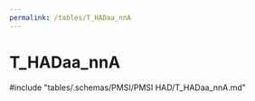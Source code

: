 ```yaml
---
permalink: /tables/T_HADaa_nnA
---
```

# T_HADaa_nnA

<!-- ATTENTION : Ne pas supprimer ou modifier la ligne ci-dessous -->
#include "tables/.schemas/PMSI/PMSI HAD/T_HADaa_nnA.md"
<!-- ATTENTION : Ne pas supprimer ou modifier la ligne ci-dessus -->

